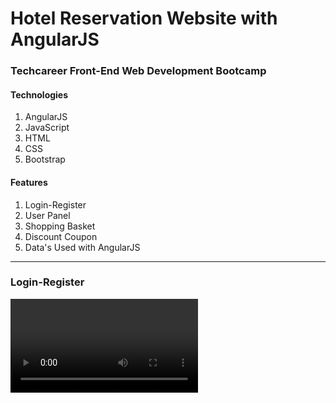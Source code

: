 # Hotel Reservation Website with AngularJS
### Techcareer Front-End Web Development Bootcamp

#### Technologies
1. AngularJS
1. JavaScript
1. HTML
1. CSS
1. Bootstrap

#### Features

1. Login-Register
1. User Panel
1. Shopping Basket
1. Discount Coupon
1. Data's Used with AngularJS

---

### Login-Register

![Login-Register](videos/login-register.mov)